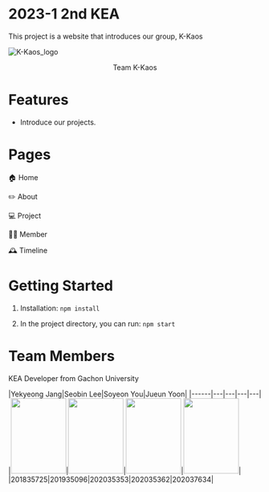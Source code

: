 # 2023-1 2nd KEA

This project is a website that introduces our group, K-Kaos

![K-Kaos_logo](https://user-images.githubusercontent.com/71324520/223894404-2b26ff9d-5b99-4770-87c3-e60f966ee796.png)

<center> Team K-Kaos </center>


# Features

- Introduce our projects.


# Pages

🏠 Home

✏️ About

💻 Project

👩‍💻 Member

🕰 Timeline


# Getting Started

1. Installation: `npm install`

2. In the project directory, you can run: `npm start`


# Team Members

KEA Developer from Gachon University

|Yekyeong Jang|Seobin Lee|Soyeon You|Jueun Yoon|
|------|---|---|---|---|
|<img src="https://user-images.githubusercontent.com/70849467/226126673-72f40d51-42b8-49a7-8684-b57b7fe8908b.jpg" width="110" height="150"/>|<img src="https://user-images.githubusercontent.com/70849467/226126576-09737e05-72b2-4e54-8b73-dae0bd35bb78.jpg" width="110" height="150"/>|<img src="https://user-images.githubusercontent.com/70849467/226126714-d43ed6f6-5ffb-49ce-9b19-5d30f3721b9a.jpg" width="110" height="150"/>|<img src="https://user-images.githubusercontent.com/70849467/226126709-7d557cbc-1ec2-470f-a397-ec63bae584be.jpg" width="110" height="150"/>|
|201835725|201935096|202035353|202035362|202037634|
